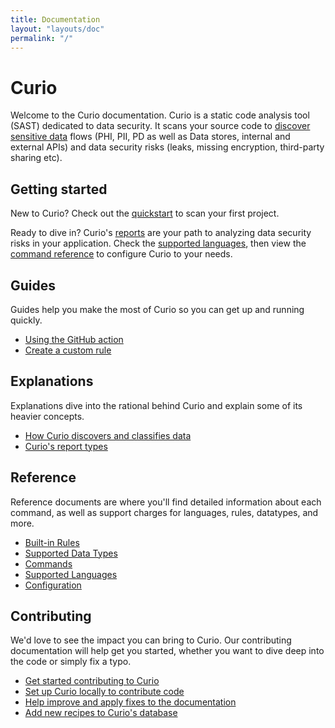 ```yaml
---
title: Documentation
layout: "layouts/doc"
permalink: "/"
---
```


# Curio

Welcome to the Curio documentation. Curio is a static code analysis tool (SAST) dedicated to data security. It scans your source code to [discover sensitive data](/explanations/discovery-and-classification) flows (PHI, PII, PD as well as Data stores, internal and external APIs) and data security risks (leaks, missing encryption, third-party sharing etc).

## Getting started

New to Curio? Check out the [quickstart](/quickstart/) to scan your first project. 

Ready to dive in? Curio's [reports](/explanations/reports/) are your path to analyzing data security risks in your application. Check the [supported languages](/reference/supported-languages/), then view the [command reference](/reference/commands/) to configure Curio to your needs.

## Guides

Guides help you make the most of Curio so you can get up and running quickly.

- [Using the GitHub action](/guides/github-action/)
- [Create a custom rule](/guides/custom-rule/)

## Explanations

Explanations dive into the rational behind Curio and explain some of its heavier concepts.

- [How Curio discovers and classifies data](/explanations/discovery-and-classification/)
- [Curio's report types](/explanations/reports/)

## Reference

Reference documents are where you'll find detailed information about each command, as well as support charges for languages, rules, datatypes, and more.

- [Built-in Rules](/reference/rules/)
- [Supported Data Types](/reference/datatypes/)
- [Commands](/reference/commands/)
- [Supported Languages](/reference/supported-languages/)
- [Configuration](/reference/config/)

## Contributing

We'd love to see the impact you can bring to Curio. Our contributing documentation will help get you started, whether you want to dive deep into the code or simply fix a typo.

- [Get started contributing to Curio](/contributing/)
- [Set up Curio locally to contribute code](/contributing/code/)
- [Help improve and apply fixes to the documentation](/contributing/docs/)
- [Add new recipes to Curio's database](/contributing/recipes/)
